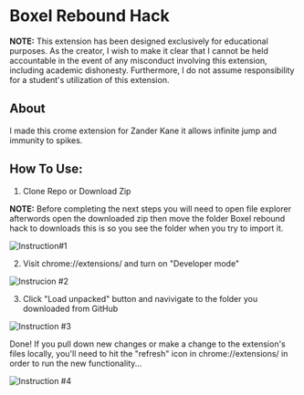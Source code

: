 # Boxel Rebound Hack

 **NOTE:** This extension has been designed exclusively for educational purposes. As the creator, I wish to make it clear that I cannot be held accountable in the event of any misconduct involving this extension, including academic dishonesty. Furthermore, I do not assume responsibility for a student's utilization of this extension.

 ## About
I made this crome extension for Zander Kane it allows infinite jump and immunity to spikes. 

## How To Use:
1. Clone Repo or Download Zip

**NOTE:**
Before completing the next steps you will need to open file explorer afterwords open the downloaded zip then move the folder Boxel rebound hack to downloads this is so you see the folder when you try to import it. 

![Instruction#1](https://github.com/My-Altt/School-Google-Forms-Hack/assets/101564533/d810e611-5cee-4dcb-8714-5cdb4f64e8ae)

2. Visit chrome://extensions/ and turn on "Developer mode"

![Instrucion #2](https://github.com/My-Altt/School-Google-Forms-Hack/assets/101564533/7ea3f042-5e6d-48a4-8bab-3ac31e53c5c3)


3. Click "Load unpacked" button and navivigate to the folder you downloaded from GitHub

![Instruction #3](https://github.com/My-Altt/School-Google-Forms-Hack/assets/101564533/b4ab2968-4a77-489c-9fa8-443dff3050ad)

Done!
If you pull down new changes or make a change to the extension's files locally, you'll need to hit the "refresh" icon in chrome://extensions/ in order to run the new functionality...

![Instruction #4](https://github.com/My-Altt/School-Google-Forms-Hack/assets/101564533/44512596-fc34-437a-bf82-cc2ecbdd417f)
